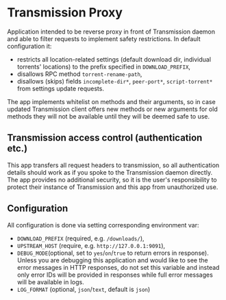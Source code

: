 # Transmission Proxy

Application intended to be reverse proxy in front of Transmission daemon
and able to filter requests to implement safety restrictions. In default configuration it:

* restricts all location-related settings (default download dir, individual torrents' locations)
  to the prefix specified in `DOWNLOAD_PREFIX`,
* disallows RPC method `torrent-rename-path`,
* disallows (skips) fields `incomplete-dir*`, `peer-port*`, `script-torrent*` from settings update requests.

The app implements whitelist on methods and their arguments, so in case updated Transmission client
offers new methods or new arguments for old methods they will not be available until they will be deemed safe to use.

## Transmission access control (authentication etc.)

This app transfers all request headers to transmission, so all authentication details
should work as if you spoke to the Transmission daemon directly. The app provides
no additional security, so it is the user's responsibility to protect their instance of Transmission
and this app from unauthorized use.

## Configuration

All configuration is done via setting corresponding environment var:

* `DOWNLOAD_PREFIX` (required, e.g. `/downloads/`),
* `UPSTREAM_HOST` (require, e.g. `http://127.0.0.1:9091`),
* `DEBUG_MODE`(optional, set to `yes`/`on`/`true` to return errors in response). Unless you are debugging
  this application and would like to see the error messages in HTTP responses, do not set this variable
  and instead only error IDs will be provided in responses while full error messages will be available in logs.
* `LOG_FORMAT` (optional, `json`/`text`, default is `json`)
